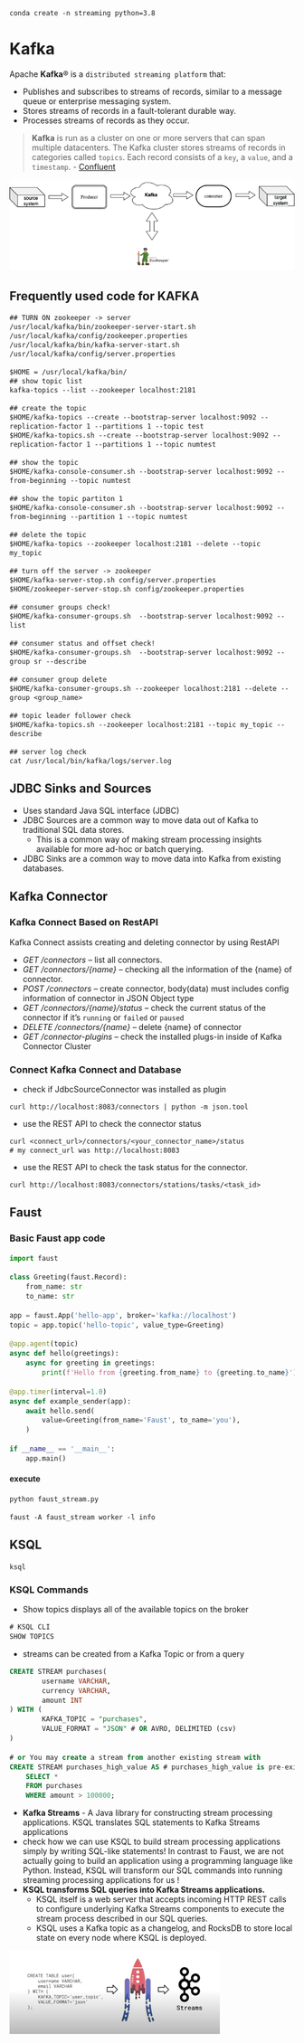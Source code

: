 ```shell
conda create -n streaming python=3.8 
```
# Kafka

Apache **Kafka**® is a `distributed streaming platform` that:

- Publishes and subscribes to streams of records, similar to a message queue or enterprise messaging system.
- Stores streams of records in a fault-tolerant durable way.
- Processes streams of records as they occur.

> **Kafka** is run as a cluster on one or more servers that can span multiple datacenters. The Kafka cluster stores streams of records in categories called `topics`. Each record consists of a `key`, a `value`, and a `timestamp`. - [Confluent](https://docs.confluent.io/5.5.1/kafka/introduction.html)

![Kafka](image/kafka_diagram.png)
## Frequently used code for KAFKA
```shell
## TURN ON zookeeper -> server
/usr/local/kafka/bin/zookeeper-server-start.sh /usr/local/kafka/config/zookeeper.properties
/usr/local/kafka/bin/kafka-server-start.sh /usr/local/kafka/config/server.properties

$HOME = /usr/local/kafka/bin/
## show topic list
kafka-topics --list --zookeeper localhost:2181

## create the topic
$HOME/kafka-topics --create --bootstrap-server localhost:9092 --replication-factor 1 --partitions 1 --topic test
$HOME/kafka-topics.sh --create --bootstrap-server localhost:9092 --replication-factor 1 --partitions 1 --topic numtest

## show the topic
$HOME/kafka-console-consumer.sh --bootstrap-server localhost:9092 --from-beginning --topic numtest

## show the topic partiton 1
$HOME/kafka-console-consumer.sh --bootstrap-server localhost:9092 --from-beginning --partition 1 --topic numtest

## delete the topic
$HOME/kafka-topics --zookeeper localhost:2181 --delete --topic my_topic

## turn off the server -> zookeeper
$HOME/kafka-server-stop.sh config/server.properties
$HOME/zookeeper-server-stop.sh config/zookeeper.properties

## consumer groups check!
$HOME/kafka-consumer-groups.sh  --bootstrap-server localhost:9092 --list

## consumer status and offset check!
$HOME/kafka-consumer-groups.sh  --bootstrap-server localhost:9092 --group sr --describe

## consumer group delete
$HOME/kafka-consumer-groups.sh --zookeeper localhost:2181 --delete --group <group_name>

## topic leader follower check 
$HOME/kafka-topics.sh --zookeeper localhost:2181 --topic my_topic --describe

## server log check
cat /usr/local/bin/kafka/logs/server.log
```

## JDBC Sinks and Sources
  - Uses standard Java SQL interface (JDBC)
  - JDBC Sources are a common way to move data out of Kafka to traditional SQL data stores.
      - This is a common way of making stream processing insights available for more ad-hoc or batch querying.
  - JDBC Sinks are a common way to move data into Kafka from existing databases.

## Kafka Connector
### Kafka Connect Based on RestAPI
Kafka Connect assists creating and deleting connector by using RestAPI

- *GET /connectors* – list all connectors.
- *GET /connectors/{name}* – checking all the information of the {name} of connector.
- *POST /connectors* – create connector, body(data) must includes config information of connector in JSON Object type
- *GET /connectors/{name}/status* – check the current status of the connector if it’s `running` or `failed` or `paused`
- *DELETE /connectors/{name}* – delete {name} of connector
- *GET /connector-plugins –* check the installed plugs-in inside of Kafka Connector Cluster

### Connect Kafka Connect and Database
* check if JdbcSourceConnector was installed as plugin
```shell
curl http://localhost:8083/connectors | python -m json.tool
```
* use the REST API to check the connector status
```shell
curl <connect_url>/connectors/<your_connector_name>/status
# my connect_url was http://localhost:8083  
```

* use the REST API to check the task status for the connector.
```shell
curl http://localhost:8083/connectors/stations/tasks/<task_id>
```
## Faust
### Basic Faust app code
```python
import faust

class Greeting(faust.Record):
    from_name: str
    to_name: str

app = faust.App('hello-app', broker='kafka://localhost')
topic = app.topic('hello-topic', value_type=Greeting)

@app.agent(topic)
async def hello(greetings):
    async for greeting in greetings:
        print(f'Hello from {greeting.from_name} to {greeting.to_name}')

@app.timer(interval=1.0)
async def example_sender(app):
    await hello.send(
        value=Greeting(from_name='Faust', to_name='you'),
    )

if __name__ == '__main__':
    app.main()
```
#### execute
```shell
python faust_stream.py

faust -A faust_stream worker -l info
```

## KSQL
```shell
ksql
```

### KSQL Commands
* Show topics displays all of the available topics on the broker
```sql
# KSQL CLI
SHOW TOPICS 
```

* streams can be created from a Kafka Topic or from a query
```sql
CREATE STREAM purchases(
		username VARCHAR, 
		currency VARCHAR, 
		amount INT
) WITH (
		KAFKA_TOPIC = "purchases", 
		VALUE_FORMAT = "JSON" # OR AVRO, DELIMITED (csv)
)

# or You may create a stream from another existing stream with
CREATE STREAM purchases_high_value AS # purchases_high_value is pre-existing stream
	SELECT * 
	FROM purchases
	WHERE amount > 100000; 
```

- **Kafka Streams** - A Java library for constructing stream processing applications. KSQL translates SQL statements to Kafka Streams applications
- check how we can use KSQL to build stream processing applications simply by writing SQL-like statements! In contrast to Faust, we are not actually going to build an application using a programming language like Python. Instead, KSQL will transform our SQL commands into running streaming processing applications for us !
- **KSQL transforms SQL queries into Kafka Streams applications.**
    - KSQL itself is a web server that accepts incoming HTTP REST calls to configure underlying Kafka Streams components to execute the stream process described in our SQL queries.
    - KSQL uses a Kafka topic as a changelog, and RocksDB to store local state on every node where KSQL is deployed.

![KSQL](image/ksql.png)
